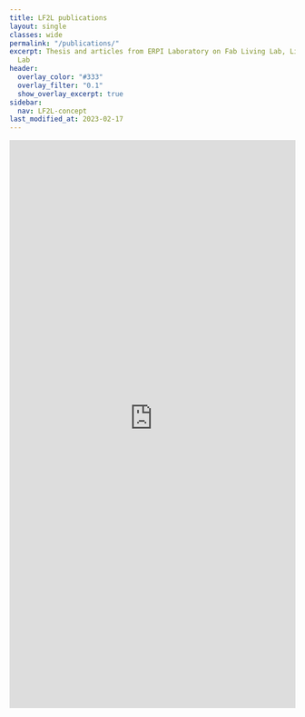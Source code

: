 ```yaml
---
title: LF2L publications
layout: single
classes: wide
permalink: "/publications/"
excerpt: Thesis and articles from ERPI Laboratory on Fab Living Lab, Living Lab, Fab
  Lab
header:
  overlay_color: "#333"
  overlay_filter: "0.1"
  show_overlay_excerpt: true
sidebar:
  nav: LF2L-concept
last_modified_at: 2023-02-17
---
```



<div class="content content-narrow">
<iframe src="https://haltools.archives-ouvertes.fr/Public/afficheRequetePubli.php?labos_exp=equipe+de+recherche+sur+les+processus+innovatifs&typdoc=('ART','COMM','POSTER','PROCEEDINGS','ISSUE','OUV','COUV','BLOG','NOTICE','TRAD','PATENT','OTHER','UNDEFINED','REPORT','THESE','HDR','LECTURE','MEM','IMG','VIDEO','SON','MAP','SOFTWARE','PRESCONF','CREPORT','ETABTHESE','MEMLIC','NOTE','OTHERREPORT','REPACT','SYNTHESE')&collaboration=Lorraine+Fab+Living+Lab%C2%AE+%28LF2L%29%3B+Octroi+Nancy%3B+Lorraine+Smart+Cities+Living+Lab&CB_auteur=oui&CB_titre=oui&CB_article=oui&langue=Anglais&tri_exp=annee_publi&tri_exp2=typdoc&tri_exp3=date_publi&ordre_aff=TA&Fen=Aff&css=../css/VisuRubriqueEncadre.css" frameborder="0" scrolling="auto" width="100%" height="1000px"></iframe>
</div>


